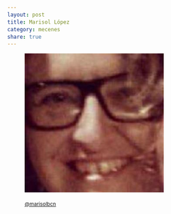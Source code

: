 ```yaml
---
layout: post
title: Marisol López
category: mecenes
share: true
---
```


<figure class="text-center">
	<img src="/public/img/marisol-lopez-mecenes-artinpocket-regular.jpg" alt="Marisol López - mecenes d'artipocket/regular" title="Marisol López - mecenes d'artipocket/regular">
	<figcaption>
		<p><small><i class="fa fa-twitter"></i> <a href="https://twitter.com/marisolbcn" title="Marisol López (marisolbcn) a Twitter">@marisolbcn</a></small></p>
	</figcaption>
</figure>